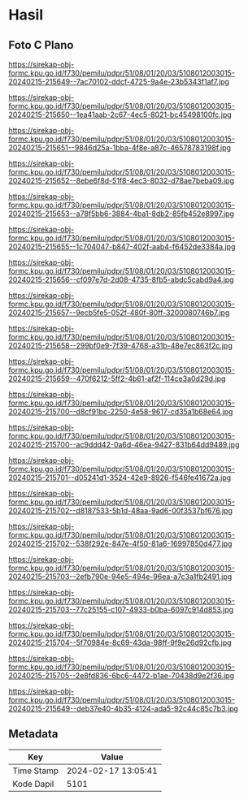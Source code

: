 # Hasil

## Foto C Plano

https://sirekap-obj-formc.kpu.go.id/f730/pemilu/pdpr/51/08/01/20/03/5108012003015-20240215-215649--7ac70102-ddcf-4725-9a4e-23b5343f1af7.jpg

https://sirekap-obj-formc.kpu.go.id/f730/pemilu/pdpr/51/08/01/20/03/5108012003015-20240215-215650--1ea41aab-2c67-4ec5-8021-bc45498100fc.jpg

https://sirekap-obj-formc.kpu.go.id/f730/pemilu/pdpr/51/08/01/20/03/5108012003015-20240215-215651--9846d25a-1bba-4f8e-a87c-46578783198f.jpg

https://sirekap-obj-formc.kpu.go.id/f730/pemilu/pdpr/51/08/01/20/03/5108012003015-20240215-215652--8ebe6f8d-51f8-4ec3-8032-d78ae7beba09.jpg

https://sirekap-obj-formc.kpu.go.id/f730/pemilu/pdpr/51/08/01/20/03/5108012003015-20240215-215653--a78f5bb6-3884-4ba1-8db2-85fb452e8997.jpg

https://sirekap-obj-formc.kpu.go.id/f730/pemilu/pdpr/51/08/01/20/03/5108012003015-20240215-215655--1c704047-b847-402f-aab4-f6452de3384a.jpg

https://sirekap-obj-formc.kpu.go.id/f730/pemilu/pdpr/51/08/01/20/03/5108012003015-20240215-215656--cf097e7d-2d08-4735-8fb5-abdc5cabd9a4.jpg

https://sirekap-obj-formc.kpu.go.id/f730/pemilu/pdpr/51/08/01/20/03/5108012003015-20240215-215657--9ecb5fe5-052f-480f-80ff-3200080746b7.jpg

https://sirekap-obj-formc.kpu.go.id/f730/pemilu/pdpr/51/08/01/20/03/5108012003015-20240215-215658--299bf0e9-7f39-4768-a31b-48e7ec863f2c.jpg

https://sirekap-obj-formc.kpu.go.id/f730/pemilu/pdpr/51/08/01/20/03/5108012003015-20240215-215659--470f6212-5ff2-4b61-af2f-114ce3a0d29d.jpg

https://sirekap-obj-formc.kpu.go.id/f730/pemilu/pdpr/51/08/01/20/03/5108012003015-20240215-215700--d8cf91bc-2250-4e58-9617-cd35a1b68e64.jpg

https://sirekap-obj-formc.kpu.go.id/f730/pemilu/pdpr/51/08/01/20/03/5108012003015-20240215-215700--ac9ddd42-0a6d-46ea-9427-831b64dd9489.jpg

https://sirekap-obj-formc.kpu.go.id/f730/pemilu/pdpr/51/08/01/20/03/5108012003015-20240215-215701--d05241d1-3524-42e9-8926-f546fe41672a.jpg

https://sirekap-obj-formc.kpu.go.id/f730/pemilu/pdpr/51/08/01/20/03/5108012003015-20240215-215702--d8187533-5b1d-48aa-9ad6-00f3537bf676.jpg

https://sirekap-obj-formc.kpu.go.id/f730/pemilu/pdpr/51/08/01/20/03/5108012003015-20240215-215702--538f292e-847e-4f50-81a6-16997850d477.jpg

https://sirekap-obj-formc.kpu.go.id/f730/pemilu/pdpr/51/08/01/20/03/5108012003015-20240215-215703--2efb790e-94e5-494e-96ea-a7c3a1fb2491.jpg

https://sirekap-obj-formc.kpu.go.id/f730/pemilu/pdpr/51/08/01/20/03/5108012003015-20240215-215703--77c25155-c107-4933-b0ba-6097c914d853.jpg

https://sirekap-obj-formc.kpu.go.id/f730/pemilu/pdpr/51/08/01/20/03/5108012003015-20240215-215704--5f70984e-8c69-43da-98ff-9f9e26d92cfb.jpg

https://sirekap-obj-formc.kpu.go.id/f730/pemilu/pdpr/51/08/01/20/03/5108012003015-20240215-215705--2e8fd836-6bc6-4472-b1ae-70438d9e2f36.jpg

https://sirekap-obj-formc.kpu.go.id/f730/pemilu/pdpr/51/08/01/20/03/5108012003015-20240215-215649--deb37e40-4b35-4124-ada5-92c44c85c7b3.jpg


## Metadata

| Key        | Value               |
| ---------- | ------------------- |
| Time Stamp | 2024-02-17 13:05:41 |
| Kode Dapil | 5101                |




